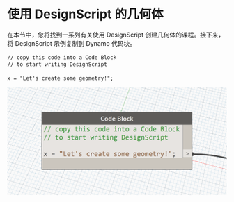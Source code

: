 

# 使用 DesignScript 的几何体

在本节中，您将找到一系列有关使用 DesignScript 创建几何体的课程。接下来，将 DesignScript 示例复制到 Dynamo 代码块。

```
// copy this code into a Code Block
// to start writing DesignScript

x = "Let's create some geometry!";
```

![](images/12/CodeBlock.png)

